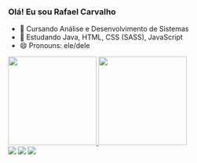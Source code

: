 ### Olá! Eu sou Rafael Carvalho

- 🌱 Cursando Análise e Desenvolvimento de Sistemas
- 🌱 Estudando Java, HTML, CSS (SASS), JavaScript
- 😄 Pronouns: ele/dele

<div align="left">
  <a href="https://github.com/RafaCarvalho89">
  <img height="180em" src="https://github-readme-stats.vercel.app/api?username=RafaCarvalho89&show_icons=true&theme=dark&include_all_commits=true&count_private=true"/>
  <img height="180em" src="https://github-readme-stats.vercel.app/api/top-langs/?username=RafaCarvalho89&layout=compact&langs_count=7&theme=dark"/>
</div>
  
 <div>
   <a href="https://https://www.linkedin.com/in/rafael-carvalho-139680233/" target="_blank"><img src="https://img.shields.io/badge/-LinkedIn-%230077B5?style=for-the-badge&logo=linkedin&logoColor=white" target="_blank"></a> 
   <a href = "mailto:carvalho.rafael89@gmail.com"><img src="https://img.shields.io/badge/Gmail-D14836?style=for-the-badge&logo=gmail&logoColor=white" target="_blank"></a>
   <a href="https://discord.gg/r3ZqwWMS" target="_blank"><img src="https://img.shields.io/badge/Discord-7289DA?style=for-the-badge&logo=discord&logoColor=white" target="_blank"></a> 
 </div>

